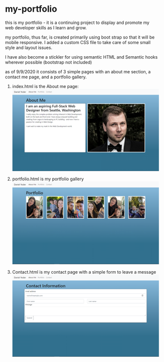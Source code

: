 # my-portfolio
this is my portfolio - it is a continuing project to display and promote my web developer skills as I learn and grow.

my portfolio, thus far, is created primarily using boot strap so that it will be mobile responsive. I added a custom CSS file to take care of some small style and layout issues.

I have also become a stickler for using semantic HTML and Semantic hooks wherever possible (bootstrap not included) 

as of 9/9/2020 it consists of 3 simple pages with an about me section, a contact me page, and a portfolio gallery. 

1) index.html is the About me page: 
![About Me Page](/Assets/Images/index.html-about-me.PNG) 

2) portfolio.html is my portfolio gallery 
![About Me Page](/Assets/Images/portfolio.html-portfolio-page.PNG)

3) Contact.html is my contact page with a simple form to leave a message 
![About Me Page](/Assets/Images/contact.html-contact-page.PNG)